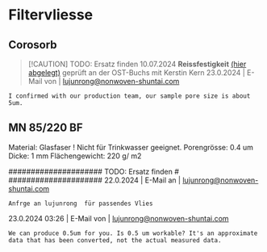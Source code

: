 # Filtervliesse

## Corosorb



<!-- so macht man einenKommentar -->

> [!CAUTION] TODO: Ersatz finden
> 10.07.2024 **Reissfestigkeit** [(hier abgelegt)](\\OTS0001\Data02\X0_Transfer\FEWATEC\COROSORB\OST_Reissprüfung\241230_ONTRONIX_Reissversuche) geprüft an der OST-Buchs mit Kerstin Kern
> 23.0.2024 | E-Mail von | <lujunrong@nonwoven-shuntai.com>
  
    I confirmed with our production team, our sample pore size is about 5um.
  
## MN 85/220 BF

Material: Glasfaser ! Nicht für Trinkwasser geeignet.
Porengrösse: 0.4 um
Dicke: 1 mm
Flächengewicht: 220 g/ m2

#####################
TODO: Ersatz finden #
#####################
  22.0.2024 | E-Mail an | <lujunrong@nonwoven-shuntai.com>
  
    Anfrge an lujunrong  für passendes Vlies

  23.0.2024 03:26 | E-Mail von | <lujunrong@nonwoven-shuntai.com>
  
    We can produce 0.5um for you. Is 0.5 um workable? It's an approximate data that has been converted, not the actual measured data.
